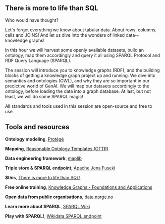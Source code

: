 ## There is more to life than SQL

Who would have thought?

Let's forget everything we know about tabular data. About rows, columns, cells and JOINS! And let us dive into the wonders of linked data--knowledge graphs!

In this hour we will harvest some openly available datasets, build an ontology, map them accordingly and query it all using SPARQL Protocol and RDF Query Language (SPARQL).

The session will introduce you to knowledge graphs (RDF), and the building blocks of getting a knowledge graph project up and running. We dive into semantics and ontologies (OWL), and why they are so important in our predictive world of GenAI. We will map our datasets accordingly to the ontology, before loading the data into a graph database. At last, but not least, we will do some SPARQL magic!

All standards and tools used in this session are open-source and free to use.

## Tools and resources
**Ontology modeling**, [Protégé](https://protege.stanford.edu/)

**Mapping**, [Reasonable Ontology Templates (OTTR)](https://ottr.xyz/)

**Data engineering framework**, [maplib](https://datatreehouse.github.io/maplib)

**Triple store & SPARQL endpoint**, [Apache Jena Fuseki](https://jena.apache.org/)

**$this**, [There is more to life than SQL!](https://github.com/veleda/there-is-more-to-life-than-sql)

**Free online training**, [Knowledge Graphs - Foundations and Applications](https://open.hpi.de/courses/knowledgegraphs2023)

**Open data from public organisations**, [data.norge.no](https://data.norge.no/nb)

**Learn more about SPARQL**, [SPARQL Wiki](https://kvistgaard.github.io/sparql/#/page/sparql%20wiki)

**Play with SPARQL!**, [Wikidata SPARQL endpoint](https://query.wikidata.org/)

